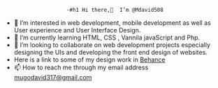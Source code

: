                         -#h1 Hi there,👋  I’m @Mdavid508
- 👀 I’m interested in web development, mobile development as well as User experience and User Interface Design.
- 🌱 I’m currently learning HTML, CSS , Vannila javaScript and Php.
- 💞️ I’m looking to collaborate on web development projects especially designing the UIs and developing the front end design of websites.
- Here is a link to some of my design work in [Behance](https://www.behance.net/mugodavid23/projects)
- 📫 How to reach me through my email address mugodavid317@gmail.com

<!---
Mdavid508/Mdavid508 is a ✨ special ✨ repository because its `README.md` (this file) appears on your GitHub profile.
You can click the Preview link to take a look at your changes.
--->
